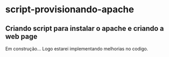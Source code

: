 # script-provisionando-apache

## Criando script para instalar o apache e criando a web page

Em construção...
Logo estarei implementando melhorias no codigo.
